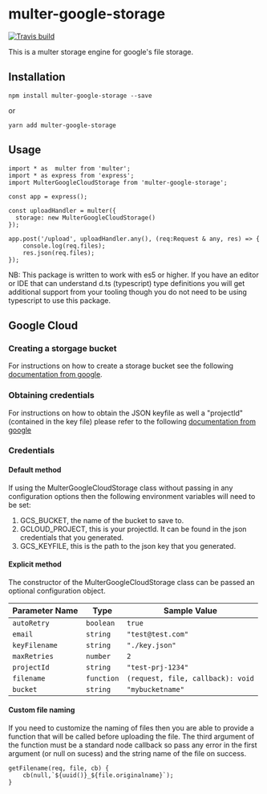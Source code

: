 # multer-google-storage
[![Travis build](https://img.shields.io/travis/ARozar/multer-google-storage.svg)](https://travis-ci.org/ARozar/multer-google-storage/)

This is a multer storage engine for google's file storage.

## Installation
    npm install multer-google-storage --save

or

    yarn add multer-google-storage


## Usage
    import * as  multer from 'multer';
    import * as express from 'express';
    import MulterGoogleCloudStorage from 'multer-google-storage';

    const app = express();

    const uploadHandler = multer({
      storage: new MulterGoogleCloudStorage()
    });

    app.post('/upload', uploadHandler.any(), (req:Request & any, res) => {
        console.log(req.files);
        res.json(req.files);
    });

NB: This package is written to work with es5 or higher.  If you have an editor or IDE that can understand d.ts (typescript) type definitions you will get additional support from your tooling though you do not need to be using typescript to use this package.

## Google Cloud
### Creating a storgage bucket
For instructions on how to create a storage bucket see the following [documentation from google](https://cloud.google.com/storage/docs/creating-buckets#storage-create-bucket-console).

### Obtaining credentials
For instructions on how to obtain the JSON keyfile as well a "projectId" (contained in the key file) please refer to the following [documentation from google](https://googlecloudplatform.github.io/google-cloud-node/#/docs/google-cloud/0.56.0/guides/authentication.)
### Credentials
#### Default method
If using the MulterGoogleCloudStorage class without passing in any configuration options then the following environment variables will need to be set:
1. GCS_BUCKET, the name of the bucket to save to.
2. GCLOUD_PROJECT, this is your projectId.  It can be found in the json credentials that you generated.
3. GCS_KEYFILE, this is the path to the json key that you generated.

#### Explicit method
The constructor of the MulterGoogleCloudStorage class can be passed an optional configuration object.

| Parameter Name | Type | Sample Value |
|---|---|---|
|`autoRetry`|`boolean`| `true`|
|`email`|`string`|`"test@test.com"`|
|`keyFilename`|`string`|`"./key.json"`|
|`maxRetries`|`number`|`2`|
|`projectId`|`string`|`"test-prj-1234"`|
|`filename`| `function`|`(request, file, callback): void`|
|`bucket`|`string`|`"mybucketname"`|

#### Custom file naming
If you need to customize the naming of files then you are able to provide a function that will be called before uploading the file.  The third argument of the function must be a standard node callback so pass any error in the first argument (or null on sucess) and the string name of the file on success.

	getFilename(req, file, cb) {
    	cb(null,`${uuid()}_${file.originalname}`);
	}

